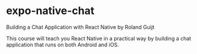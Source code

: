 # expo-native-chat

Building a Chat Application with React Native
by Roland Guijt

This course will teach you React Native in a practical way by building a chat application that runs on both Android and iOS.
